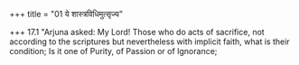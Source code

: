 +++
title = "01 ये शास्त्रविधिमुत्सृज्य"

+++
17.1 "Arjuna asked: My Lord! Those who do acts of sacrifice, not
according to the scriptures but nevertheless with implicit faith, what
is their condition; Is it one of Purity, of Passion or of Ignorance;
